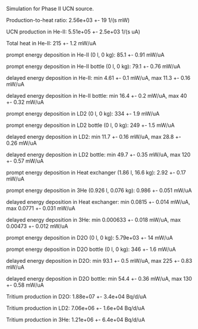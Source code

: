 Simulation for Phase II UCN source.

Production-to-heat ratio:
2.56e+03 +- 19 1/(s mW)

UCN production in He-II:
5.51e+05 +- 2.5e+03 1/(s uA)

Total heat in He-II:
215 +- 1.2 mW/uA

prompt energy deposition in He-II (0 l, 0 kg):
85.1 +- 0.91 mW/uA

prompt energy deposition in He-II bottle (0 l, 0 kg):
79.1 +- 0.76 mW/uA

delayed energy deposition in He-II:
min 4.61 +- 0.1 mW/uA, max 11.3 +- 0.16 mW/uA

delayed energy deposition in He-II bottle:
min 16.4 +- 0.2 mW/uA, max 40 +- 0.32 mW/uA

prompt energy deposition in LD2 (0 l, 0 kg):
334 +- 1.9 mW/uA

prompt energy deposition in LD2 bottle (0 l, 0 kg):
249 +- 1.5 mW/uA

delayed energy deposition in LD2:
min 11.7 +- 0.16 mW/uA, max 28.8 +- 0.26 mW/uA

delayed energy deposition in LD2 bottle:
min 49.7 +- 0.35 mW/uA, max 120 +- 0.57 mW/uA

prompt energy deposition in Heat exchanger (1.86 l, 16.6 kg):
2.92 +- 0.17 mW/uA

prompt energy deposition in 3He (0.926 l, 0.076 kg):
0.986 +- 0.051 mW/uA

delayed energy deposition in Heat exchanger:
min 0.0815 +- 0.014 mW/uA, max 0.0771 +- 0.031 mW/uA

delayed energy deposition in 3He:
min 0.000633 +- 0.018 mW/uA, max 0.00473 +- 0.012 mW/uA

prompt energy deposition in D2O (0 l, 0 kg):
5.79e+03 +- 14 mW/uA

prompt energy deposition in D2O bottle (0 l, 0 kg):
346 +- 1.6 mW/uA

delayed energy deposition in D2O:
min 93.1 +- 0.5 mW/uA, max 225 +- 0.83 mW/uA

delayed energy deposition in D2O bottle:
min 54.4 +- 0.36 mW/uA, max 130 +- 0.58 mW/uA

Tritium production in D2O:
1.88e+07 +- 3.4e+04 Bq/d/uA

Tritium production in LD2:
7.06e+06 +- 1.6e+04 Bq/d/uA

Tritium production in 3He:
1.21e+06 +- 6.4e+04 Bq/d/uA

